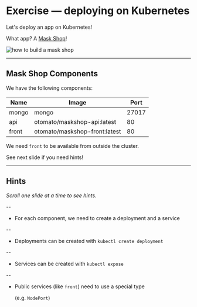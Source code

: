 # Exercise — deploying on Kubernetes

Let's deploy an app on Kubernetes!

What app? A [Mask Shop](https://github.com/otomato-gh/maskshop.git)! 

![how to build a mask shop](images/maskshop.png)

---

## Mask Shop Components

We have the following components:

| Name  | Image                           | Port |
|-------|---------------------------------|------|
| mongo | mongo                           | 27017 |
| api   | otomato/maskshop-api:latest     | 80   |
| front | otomato/maskshop-front:latest   | 80   |

We need `front` to be available from outside the cluster.

See next slide if you need hints!

---

## Hints

*Scroll one slide at a time to see hints.*

--

- For each component, we need to create a deployment and a service

--

- Deployments can be created with `kubectl create deployment`

--

- Services can be created with `kubectl expose`

--

- Public services (like `front`) need to use a special type

  (e.g. `NodePort`)
